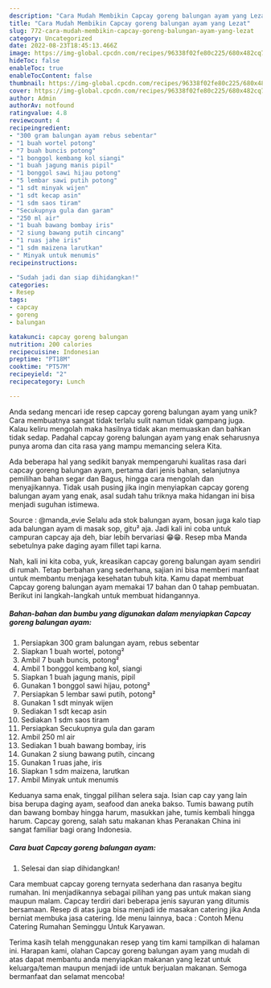 ```yaml
---
description: "Cara Mudah Membikin Capcay goreng balungan ayam yang Lezat"
title: "Cara Mudah Membikin Capcay goreng balungan ayam yang Lezat"
slug: 772-cara-mudah-membikin-capcay-goreng-balungan-ayam-yang-lezat
category: Uncategorized
date: 2022-08-23T18:45:13.466Z
image: https://img-global.cpcdn.com/recipes/96338f02fe80c225/680x482cq70/capcay-goreng-balungan-ayam-foto-resep-utama.jpg
hideToc: false
enableToc: true
enableTocContent: false
thumbnail: https://img-global.cpcdn.com/recipes/96338f02fe80c225/680x482cq70/capcay-goreng-balungan-ayam-foto-resep-utama.jpg
cover: https://img-global.cpcdn.com/recipes/96338f02fe80c225/680x482cq70/capcay-goreng-balungan-ayam-foto-resep-utama.jpg
author: Admin
authorAv: notfound
ratingvalue: 4.8
reviewcount: 4
recipeingredient:
- "300 gram balungan ayam rebus sebentar"
- "1 buah wortel potong"
- "7 buah buncis potong"
- "1 bonggol kembang kol siangi"
- "1 buah jagung manis pipil"
- "1 bonggol sawi hijau potong"
- "5 lembar sawi putih potong"
- "1 sdt minyak wijen"
- "1 sdt kecap asin"
- "1 sdm saos tiram"
- "Secukupnya gula dan garam"
- "250 ml air"
- "1 buah bawang bombay iris"
- "2 siung bawang putih cincang"
- "1 ruas jahe iris"
- "1 sdm maizena larutkan"
- " Minyak untuk menumis"
recipeinstructions:

- "Sudah jadi dan siap dihidangkan!"
categories:
- Resep
tags:
- capcay
- goreng
- balungan

katakunci: capcay goreng balungan 
nutrition: 200 calories
recipecuisine: Indonesian
preptime: "PT18M"
cooktime: "PT57M"
recipeyield: "2"
recipecategory: Lunch

---
```





Anda sedang mencari ide resep capcay goreng balungan ayam yang unik? Cara membuatnya sangat tidak terlalu sulit namun tidak gampang juga. Kalau keliru mengolah maka hasilnya tidak akan memuaskan dan bahkan tidak sedap. Padahal capcay goreng balungan ayam yang enak seharusnya punya aroma dan cita rasa yang mampu memancing selera Kita.





Ada beberapa hal yang sedikit banyak mempengaruhi kualitas rasa dari capcay goreng balungan ayam, pertama dari jenis bahan, selanjutnya pemilihan bahan segar dan Bagus, hingga cara mengolah dan menyajikannya. Tidak usah pusing jika ingin menyiapkan capcay goreng balungan ayam yang enak,      asal sudah tahu triknya maka hidangan ini bisa menjadi suguhan istimewa.














Source : @manda_evie Selalu ada stok balungan ayam, bosan juga kalo tiap ada balungan ayam di masak sop, gitu² aja. Jadi kali ini coba untuk campuran capcay aja deh, biar lebih bervariasi 😁😁. Resep mba Manda sebetulnya pake daging ayam fillet tapi karna.






Nah, kali ini kita coba, yuk, kreasikan capcay goreng balungan ayam sendiri di rumah. Tetap berbahan yang sederhana, sajian ini bisa memberi manfaat untuk membantu menjaga kesehatan tubuh kita. Kamu dapat membuat Capcay goreng balungan ayam memakai 17 bahan dan 0 tahap pembuatan. Berikut ini langkah-langkah untuk membuat hidangannya.

<!--inarticleads1-->

##### Bahan-bahan dan bumbu yang digunakan dalam menyiapkan Capcay goreng balungan ayam:

1. Persiapkan 300 gram balungan ayam, rebus sebentar
1. Siapkan 1 buah wortel, potong²
1. Ambil 7 buah buncis, potong²
1. Ambil 1 bonggol kembang kol, siangi
1. Siapkan 1 buah jagung manis, pipil
1. Gunakan 1 bonggol sawi hijau, potong²
1. Persiapkan 5 lembar sawi putih, potong²
1. Gunakan 1 sdt minyak wijen
1. Sediakan 1 sdt kecap asin
1. Sediakan 1 sdm saos tiram
1. Persiapkan Secukupnya gula dan garam
1. Ambil 250 ml air
1. Sediakan 1 buah bawang bombay, iris
1. Gunakan 2 siung bawang putih, cincang
1. Gunakan 1 ruas jahe, iris
1. Siapkan 1 sdm maizena, larutkan
1. Ambil  Minyak untuk menumis


Keduanya sama enak, tinggal pilihan selera saja. Isian cap cay yang lain bisa berupa daging ayam, seafood dan aneka bakso. Tumis bawang putih dan bawang bombay hingga harum, masukkan jahe, tumis kembali hingga harum. Capcay goreng, salah satu makanan khas Peranakan China ini sangat familiar bagi orang Indonesia. 

<!--inarticleads2-->

##### Cara buat Capcay goreng balungan ayam:


1. Selesai dan siap dihidangkan!

Cara membuat capcay goreng ternyata sederhana dan rasanya begitu rumahan. Ini menjadikannya sebagai pilihan yang pas untuk makan siang maupun malam. Capcay terdiri dari beberapa jenis sayuran yang ditumis bersamaan. Resep di atas juga bisa menjadi ide masakan catering jika Anda berniat membuka jasa catering. Ide menu lainnya, baca : Contoh Menu Catering Rumahan Seminggu Untuk Karyawan. 

Terima kasih telah menggunakan resep yang tim kami tampilkan di halaman ini. Harapan kami, olahan Capcay goreng balungan ayam yang mudah di atas dapat membantu anda menyiapkan makanan yang lezat untuk keluarga/teman maupun menjadi ide untuk berjualan makanan. Semoga bermanfaat dan selamat mencoba!
